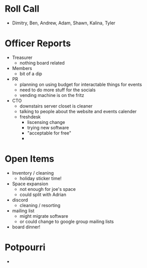 # Roll Call

- Dimitry, Ben, Andrew, Adam, Shawn, Kalina, Tyler
  
# Officer Reports

- Treasurer
  - nothing board related
- Members
  - bit of a dip
- PR
  - planning on using budget for interactable things for events
  - need to do more stuff for the socials
  - vending machine is on the fritz
- CTO
  - downstairs server closet is cleaner
  - talking to people about the website and events calender
  - freshdesk
    - liscensing change
    - trying new software
    - "acceptable for free"
    - 

  
# Open Items
  - Inventory / cleaning
    - holiday sticker time!
  - Space expansion
    - not enough for joe's space
    - could split with Adrian
  - discord
    - cleaning / resorting
  - mailing list
    - might migrate software
    - or could change to google group mailing lists
  - board dinner!
# Potpourri
  - 
